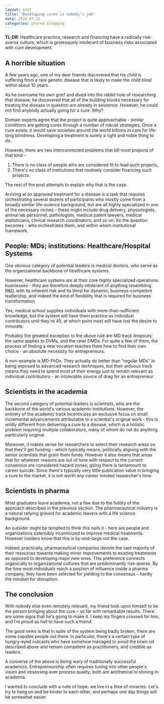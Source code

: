 ```yaml
---
layout: post
title: "Developing cures is nobody's job"
date: 2022-07-22
categories: pharma blogging
---
```

**TL;DR**: Healthcare practice, research and financing have a radically risk-averse culture, which is grotesquely intolerant of business risks associated with cure development.

## A horrible situation
A few years ago, one of my dear friends discovered that his child is suffering from a rare genetic disease that is likely to make the child blind within about 10 years.
 
As he overcame his own grief and dived into the rabbit hole of researching that disease, he discovered that all of the building blocks necessary for treating the disease in question are already in existence. However, he could not find anybody actually going for a cure. Why?

Domain experts agree that the project is quite approachable - similar conditions are getting cures through a number of robust strategies. Once a cure exists, it would save societies around the world billions in care for life-long blindness. Developing a treatment is surely a right and noble thing to do.

However, there are two interconnected problems that kill most projects of that kind -
1. There is no class of people who are considered fit to lead such projects,
2. There's no class of institutions that routinely consider financing such projects.

The rest of the post attempts to explain why that is the case.

Arriving at an approved treatment for a disease is a task that requires orchestrating several dozens of participants who mostly come from a broadly similar life-science background, but are all highly specialized in one of the necessary niches - these might include drug delivery, physiologists, animal lab personnel, pathologists, medical patent lawyers, medical statisticians, clinical research coordinators, and so on. So the question becomes - who orchestrates them, and within which institutional framework.

## People: MDs; institutions: Healthcare/Hospital Systems
One obvious category of potential leaders is medical doctors, who serve as the organizational backbone of healthcare systems.

However, healthcare systems are at their core highly specialized operations businesses - they are therefore deeply intolerant of anything resembling R&D, with its inherent risk and its thirst for dynamic, business-competent leadership, and indeed the kind of flexibility that is required for business transformation.

Yes, medical school supplies individuals with more-than-sufficient knowledge, but the system will have them practice as individual contributors until they're 45, at which point most will have lost the desire to innovate.

Probably the greatest exception to the above rule are MD track dropouts; the same applies to DVMs, and the rarer  DMDs. For quite a few of them, the process of finding a new vocation teaches them how to find their own choice - an absolute necessity for entrepreneurs.

A non-example is MD-PhDs. They actually do better than “regular MDs” in being exposed to advanced research techniques, but their arduous track means they need to spend most of their energy just to remain relevant as individual contributors - an intolerable source of drag for an entrepreneur.

## Scientists in the academia
The second category of potential leaders is scientists, who are the backbone of the world's various academic institutions. However, the entirety of the academic track incentivizes an exclusive focus on small incremental advancements attributable to a scientist's original work - this is wildly different from delivering a cure to a disease, which is a holistic problem requiring multiple collaborators, many of whom do not do anything particularly original. 

Moreover, it makes sense for researchers to select their research areas so that they'll get funding – which typically means, politically aligning with the senior scientists that grant them funds. However it also means that areas that for whatever reasons are out of tune with respect to the current consensus are considered hazard zones; going there is tantamount to career suicide. Since there's typically very little publication value in bringing a cure to the market, it is not worth any career minded researcher's time.

## Scientists in pharma
Most graduates leave academia, not a few due to the futility of the approach described in the previous section. The pharmaceutical industry is a natural rallying ground for academic leavers with a life science background.

An outsider might be tempted to think this nails it - here are people and organizations ostensibly incentivized to improve medical treatments. However insiders know that this is by-and-large not the case.

Indeed, practically, pharmaceutical companies devote the vast majority of their resources towards making minor improvements to existing treatments as opposed to developing major new ones. This preference connects organically to organizational cultures that are predominantly risk-averse. By the time most individuals reach a position of influence inside a pharma company, they have been selected for yielding to the consensus – hardly the mindset for disruption. 
 
## The conclusion
With nobody else even remotely relevant, my friend took upon himself to be the person bringing about the cure – so far with remarkable results. There are some signs that he's going to make it. I keep my fingers crossed for him, and I'm proud as hell to have such a friend.

The good news is that in spite of the system being badly broken, there are some capable people out there. In particular, there's a certain type of hungry-eyed outcasts who have somehow managed to avoid the brain rot described above and remain competent as practitioners, and credible as leaders. 

A converse of the above is being wary of traditionally successful academics. Entrepreneurship often requires tuning into other people's vision and obsessing over process quality; both are antithetical to shining in academia.

I wanted to conclude with a note of hope: we live in a time of miracles. Let's try to hang on and be kinder to each other, and perhaps one day things will be somewhat easier.
